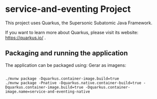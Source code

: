 # service-and-eventing Project

This project uses Quarkus, the Supersonic Subatomic Java Framework.

If you want to learn more about Quarkus, please visit its website: https://quarkus.io/ .

## Packaging and running the application

The application can be packaged using:
Gerar as imagens: 
```shell script

./mvnw package -Dquarkus.container-image.build=true
./mvnw package -Pnative -Dquarkus.native.container-build=true -Dquarkus.container-image.build=true -Dquarkus.container-image.name=service-and-eventing-native
```
